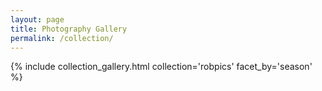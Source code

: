 ```yaml
---
layout: page
title: Photography Gallery
permalink: /collection/
---
```


{% include collection_gallery.html collection='robpics' facet_by='season' %}
